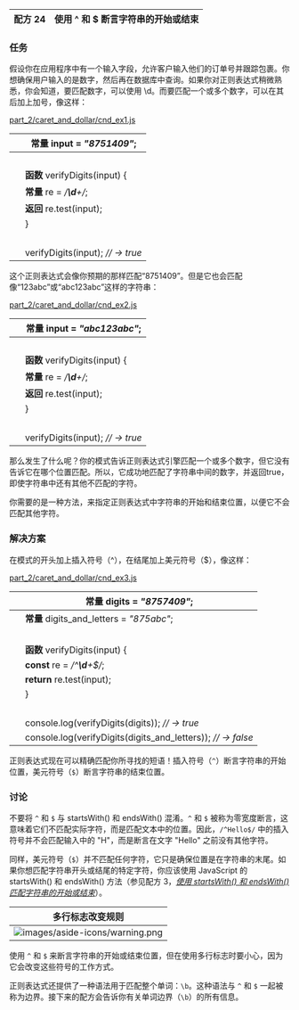 | 配方 24 | 使用 ^ 和 $ 断言字符串的开始或结束 |
| --- | --- |

### 任务

假设你在应用程序中有一个输入字段，允许客户输入他们的订单号并跟踪包裹。你想确保用户输入的是数字，然后再在数据库中查询。如果你对正则表达式稍微熟悉，你会知道，要匹配数字，可以使用 \d。而要匹配一个或多个数字，可以在其后加上加号，像这样：

[part_2/caret_and_dollar/cnd_ex1.js](http://media.pragprog.com/titles/fkjavascript/code/part_2/caret_and_dollar/cnd_ex1.js)

|   | **常量** input = *"8751409"*; |
| --- | --- |
|   |  |
|   | **函数** verifyDigits(input) { |
|   | **常量** re = */**\d**+/*; |
|   | **返回** re.test(input); |
|   | } |
|   |  |
|   | verifyDigits(input); *// → true* |

这个正则表达式会像你预期的那样匹配“8751409”。但是它也会匹配像“123abc”或“abc123abc”这样的字符串：

[part_2/caret_and_dollar/cnd_ex2.js](http://media.pragprog.com/titles/fkjavascript/code/part_2/caret_and_dollar/cnd_ex2.js)

|   | **常量** input = *"abc123abc"*; |
| --- | --- |
|   |  |
|   | **函数** verifyDigits(input) { |
|   | **常量** re = */**\d**+/*; |
|   | **返回** re.test(input); |
|   | } |
|   |  |
|   | verifyDigits(input); *// → true* |

那么发生了什么呢？你的模式告诉正则表达式引擎匹配一个或多个数字，但它没有告诉它在哪个位置匹配。所以，它成功地匹配了字符串中间的数字，并返回true，即使字符串中还有其他不匹配的字符。

你需要的是一种方法，来指定正则表达式中字符串的开始和结束位置，以便它不会匹配其他字符。

### 解决方案

在模式的开头加上插入符号（^），在结尾加上美元符号（$），像这样：

[part_2/caret_and_dollar/cnd_ex3.js](http://media.pragprog.com/titles/fkjavascript/code/part_2/caret_and_dollar/cnd_ex3.js)

|   | **常量** digits = *"8757409"*; |
| --- | --- |
|   | **常量** digits_and_letters = *"875abc"*; |
|   |  |
|   | **函数** verifyDigits(input) { |
|   | **const** re = */^**\d**+$/*; |
|   | **return** re.test(input); |
|   | } |
|   |  |
|   | console.log(verifyDigits(digits)); *// → true* |
|   | console.log(verifyDigits(digits_and_letters)); *// → false* |

正则表达式现在可以精确匹配你所寻找的短语！插入符号（`^`）断言字符串的开始位置，美元符号（`$`）断言字符串的结束位置。

### 讨论

不要将 `^` 和 `$` 与 startsWith() 和 endsWith() 混淆。`^` 和 `$` 被称为零宽度断言，这意味着它们不匹配实际字符，而是匹配文本中的位置。因此，`/^Hello$/` 中的插入符号并不会匹配输入中的 "H"，而是断言在文字 "Hello" 之前没有其他字符。

同样，美元符号（`$`）并不匹配任何字符，它只是确保位置是在字符串的末尾。如果你想匹配字符串开头或结尾的特定字符，你应该使用 JavaScript 的 startsWith() 和 endsWith() 方法（参见配方 3，[*使用 startsWith() 和 endsWith() 匹配字符串的开始或结束*](f_0013.xhtml#rcp.start_end)）。

| 多行标志改变规则 |
| --- |
| ![images/aside-icons/warning.png](images/aside-icons/warning.png) | 如果你使用多行标志，`$` 还会匹配换行符前的位置，而 `^` 也会匹配换行符后的位置。我们将在配方 41 中讲解多行标志，[*强制 `^` 和 `$` 匹配行的开始和结束位置，使用 m 标志*](f_0052.xhtml#rcp.flag_m)。 |

使用 `^` 和 `$` 来断言字符串的开始或结束位置，但在使用多行标志时要小心，因为它会改变这些符号的工作方式。

正则表达式还提供了一种语法用于匹配整个单词：`\b`。这种语法与 `^` 和 `$` 一起被称为边界。接下来的配方会告诉你有关单词边界（`\b`）的所有信息。
